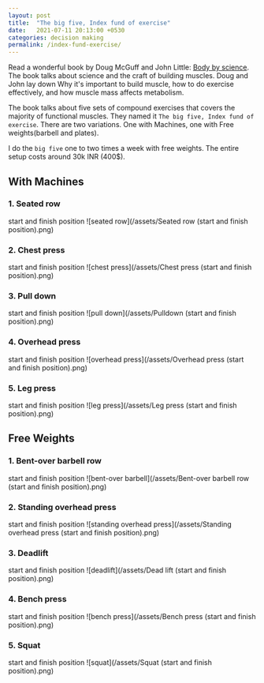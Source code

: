```yaml
---
layout: post
title:  "The big five, Index fund of exercise"
date:   2021-07-11 20:13:00 +0530
categories: decision making
permalink: /index-fund-exercise/
---
```


Read a wonderful book by Doug McGuff and John Little: [Body by science](https://www.amazon.in/Body-Science-John-Little/dp/0071597174/ref=sr_1_1?dchild=1&keywords=body+by+science&qid=1626019444&sr=8-1). The book talks about science and the craft of building muscles. Doug and John lay down Why it's important to build muscle, how to do exercise effectively, and how muscle mass affects metabolism.

The book talks about five sets of compound exercises that covers the majority of functional muscles. They named it `The big five, Index fund of exercise`.
There are two variations. One with Machines, one with Free weights(barbell and plates).

I do the `big five` one to two times a week with free weights. The entire setup costs around 30k INR (400$).

## With Machines

### 1. Seated row

start and finish position
![seated row](/assets/Seated row (start and finish position).png)

### 2. Chest press

start and finish position
![chest press](/assets/Chest press (start and finish position).png)

### 3. Pull down

start and finish position
![pull down](/assets/Pulldown (start and finish position).png)

### 4. Overhead press

start and finish position
![overhead press](/assets/Overhead press (start and finish position).png)

### 5. Leg press

start and finish position
![leg press](/assets/Leg press (start and finish position).png)

## Free Weights

### 1. Bent-over barbell row

start and finish position
![bent-over barbell](/assets/Bent-over barbell row (start and finish position).png)

### 2. Standing overhead press

start and finish position
![standing overhead press](/assets/Standing overhead press (start and finish position).png)

### 3. Deadlift

start and finish position
![deadlift](/assets/Dead lift (start and finish position).png)

### 4. Bench press

start and finish position
![bench press](/assets/Bench press (start and finish position).png)

### 5. Squat

start and finish position
![squat](/assets/Squat (start and finish position).png)
